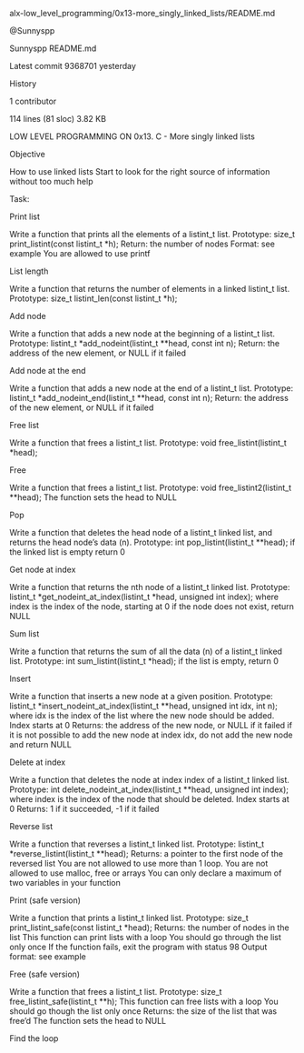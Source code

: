 alx-low_level_programming/0x13-more_singly_linked_lists/README.md

@Sunnyspp

Sunnyspp README.md

Latest commit 9368701 yesterday

 History

 1 contributor

114 lines (81 sloc)  3.82 KB



LOW LEVEL PROGRAMMING ON 0x13. C - More singly linked lists



Objective



How to use linked lists Start to look for the right source of information without too much help



Task:



Print list

Write a function that prints all the elements of a listint_t list. Prototype: size_t print_listint(const listint_t *h); Return: the number of nodes Format: see example You are allowed to use printf



List length

Write a function that returns the number of elements in a linked listint_t list. Prototype: size_t listint_len(const listint_t *h);



Add node

Write a function that adds a new node at the beginning of a listint_t list. Prototype: listint_t *add_nodeint(listint_t **head, const int n); Return: the address of the new element, or NULL if it failed



Add node at the end

Write a function that adds a new node at the end of a listint_t list. Prototype: listint_t *add_nodeint_end(listint_t **head, const int n); Return: the address of the new element, or NULL if it failed



Free list

Write a function that frees a listint_t list. Prototype: void free_listint(listint_t *head);



Free

Write a function that frees a listint_t list. Prototype: void free_listint2(listint_t **head); The function sets the head to NULL



Pop

Write a function that deletes the head node of a listint_t linked list, and returns the head node’s data (n). Prototype: int pop_listint(listint_t **head); if the linked list is empty return 0



Get node at index

Write a function that returns the nth node of a listint_t linked list. Prototype: listint_t *get_nodeint_at_index(listint_t *head, unsigned int index); where index is the index of the node, starting at 0 if the node does not exist, return NULL



Sum list

Write a function that returns the sum of all the data (n) of a listint_t linked list. Prototype: int sum_listint(listint_t *head); if the list is empty, return 0



Insert

Write a function that inserts a new node at a given position. Prototype: listint_t *insert_nodeint_at_index(listint_t **head, unsigned int idx, int n); where idx is the index of the list where the new node should be added. Index starts at 0 Returns: the address of the new node, or NULL if it failed if it is not possible to add the new node at index idx, do not add the new node and return NULL



Delete at index

Write a function that deletes the node at index index of a listint_t linked list. Prototype: int delete_nodeint_at_index(listint_t **head, unsigned int index); where index is the index of the node that should be deleted. Index starts at 0 Returns: 1 if it succeeded, -1 if it failed



Reverse list

Write a function that reverses a listint_t linked list. Prototype: listint_t *reverse_listint(listint_t **head); Returns: a pointer to the first node of the reversed list You are not allowed to use more than 1 loop. You are not allowed to use malloc, free or arrays You can only declare a maximum of two variables in your function



Print (safe version)

Write a function that prints a listint_t linked list. Prototype: size_t print_listint_safe(const listint_t *head); Returns: the number of nodes in the list This function can print lists with a loop You should go through the list only once If the function fails, exit the program with status 98 Output format: see example



Free (safe version)

Write a function that frees a listint_t list. Prototype: size_t free_listint_safe(listint_t **h); This function can free lists with a loop You should go though the list only once Returns: the size of the list that was free’d The function sets the head to NULL



Find the loop

